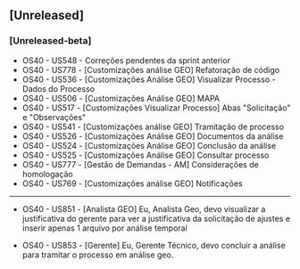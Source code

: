 ## [Unreleased]
### [Unreleased-beta]

* OS40 - US548 - Correções pendentes da sprint anterior
* OS40 - US778 - [Customizações análise GEO] Refatoração de código
* OS40 - US536 - [Customizações Análise GEO] Visualizar Processo - Dados do Processo
* OS40 - US506 - [Customizações Análise GEO] MAPA
* OS40 - US517 - [Customizações Visualizar Processo] Abas "Solicitação" e "Observações"
* OS40 - US541 - [Customizações análise GEO] Tramitação de processo
* OS40 - US526 - [Customizações Análise GEO] Documentos da análise
* OS40 - US524 - [Customizações Análise GEO] Conclusão da análise
* OS40 - US525 - [Customizações Análise GEO] Consultar processo
* OS40 - US777 - [Gestão de Demandas - AM] Considerações de homologação
* OS40 - US769 - [Customizações análise GEO] Notificações 
-----------------------------------------------------------------------------------------------------

* OS40 - US851 - [Analista GEO] Eu, Analista Geo, devo visualizar a justificativa do gerente para ver a justificativa da solicitação de ajustes e inserir apenas 1 arquivo por análise temporal

* OS40 - US853 - [Gerente] Eu, Gerente Técnico, devo concluir a análise para tramitar o processo em análise geo. 
